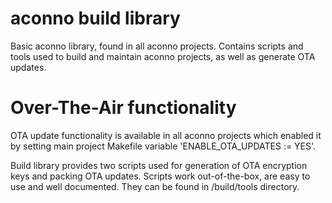 # aconno build library

Basic aconno library, found in all aconno projects. Contains scripts and tools used to build
and maintain aconno projects, as well as generate OTA updates.


# Over-The-Air functionality

OTA update functionality is available in all aconno projects which enabled it by setting 
main project Makefile variable 'ENABLE_OTA_UPDATES := YES'.

Build library provides two scripts used for generation of OTA encryption keys and packing
OTA updates. Scripts work out-of-the-box, are easy to use and well documented.
They can be found in /build/tools directory.

